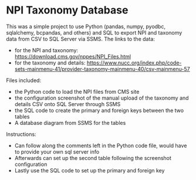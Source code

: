 # NPI Taxonomy Database

This was a simple project to use Python (pandas, numpy, pyodbc, sqlalchemy, bcpandas, and others) and SQL to export NPI and taxonomy data from CSV to SQL Server via SSMS.
The links to the data: 
  * for the NPI and taxonomy: https://download.cms.gov/nppes/NPI_Files.html
  * for the taxonomy and details: https://www.nucc.org/index.php/code-sets-mainmenu-41/provider-taxonomy-mainmenu-40/csv-mainmenu-57

Files included:
  * the Python code to load the NPI files from CMS site
  * the configuration screenshot of the manual upload of the taxonomy and details CSV onto SQL Server through SSMS
  * the SQL code to create the primary and foreign keys between the two tables
  * A database diagram from SSMS for the tables

Instructions:
  * Can follow along the comments left in the Python code file, would have to provide your own sql server info
  * Afterwards can set up the second table following the screenshot configuration
  * Lastly use the SQL code to set up the primary and foreign key
